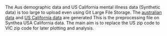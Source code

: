 The Aus demographic data and US California mental illness data (Synthetic data) is too large to upload even using Git Large File Storage. 
The [australian data]() and [US California data]() are generated 
This is the preprocessing file on Synthea USA California data. The main aim is to replace the US zip code to VIC zip code for later plotting and analysis. 
